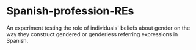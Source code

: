 # Spanish-profession-REs
An experiment testing the role of individuals' beliefs about gender on the way they construct gendered or genderless referring expressions in Spanish.

